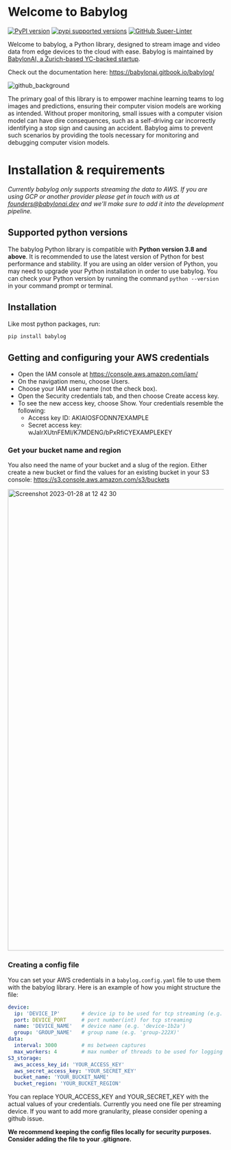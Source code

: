 # Welcome to Babylog

[![PyPI version](https://badge.fury.io/py/babylog.svg)](https://badge.fury.io/py/babylog)
[![pypi supported versions](https://img.shields.io/pypi/pyversions/babylog.svg)](https://pypi.python.org/pypi/babylog)
[![GitHub Super-Linter](https://github.com/thebabylonai/babylog/workflows/Lint%20Code%20Base/badge.svg)](https://github.com/marketplace/actions/super-linter)

Welcome to babylog, a Python library, designed to stream image and video data from edge devices to the cloud with ease. Babylog is maintained by [BabylonAI, a Zurich-based YC-backed startup](https://babylonai.dev).

Check out the documentation here: https://babylonai.gitbook.io/babylog/

![github_background](https://user-images.githubusercontent.com/16129326/215295136-a10e6cf7-916a-47a3-a40e-6565a10d4a06.png)

The primary goal of this library is to empower machine learning teams to log images and predictions, ensuring their computer vision models are working as intended. Without proper monitoring, small issues with a computer vision model can have dire consequences, such as a self-driving car incorrectly identifying a stop sign and causing an accident. Babylog aims to prevent such scenarios by providing the tools necessary for monitoring and debugging computer vision models.

# Installation & requirements
_Currently babylog only supports streaming the data to AWS. If you are using GCP or another provider please get in touch with us at founders@babylonai.dev and we'll make sure to add it into the development pipeline._

## Supported python versions
The babylog Python library is compatible with **Python version 3.8 and above**. It is recommended to use the latest version of Python for best performance and stability. If you are using an older version of Python, you may need to upgrade your Python installation in order to use babylog. You can check your Python version by running the command `python --version` in your command prompt or terminal.

## Installation
Like most python packages, run: 

```bash
pip install babylog
```

## Getting and configuring your AWS credentials
- Open the IAM console at https://console.aws.amazon.com/iam/
- On the navigation menu, choose Users.
- Choose your IAM user name (not the check box).
- Open the Security credentials tab, and then choose Create access key.
- To see the new access key, choose Show. Your credentials resemble the following:
  - Access key ID: AKIAIOSFODNN7EXAMPLE
  - Secret access key: wJalrXUtnFEMI/K7MDENG/bPxRfiCYEXAMPLEKEY

### Get your bucket name and region
You also need the name of your bucket and a slug of the region. Either create a new bucket or find the values for an existing bucket in your S3 console: https://s3.console.aws.amazon.com/s3/buckets

<img width="1076" alt="Screenshot 2023-01-28 at 12 42 30" src="https://user-images.githubusercontent.com/16129326/215273827-d2260884-4570-4ca2-b46e-9b2c1ca21583.png">

### Creating a config file
You can set your AWS credentials in a `babylog.config.yaml` file to use them with the babylog library. Here is an example of how you might structure the file:

```yaml
device:
  ip: 'DEVICE_IP'       # device ip to be used for tcp streaming (e.g. '127.0.0.1')
  port: DEVICE_PORT     # port number(int) for tcp streaming
  name: 'DEVICE_NAME'   # device name (e.g. 'device-1b2a')
  group: 'GROUP_NAME'   # group name (e.g. 'group-222X)'
data:
  interval: 3000        # ms between captures
  max_workers: 4        # max number of threads to be used for logging
S3_storage:
  aws_access_key_id: 'YOUR_ACCESS_KEY'
  aws_secret_access_key: 'YOUR_SECRET_KEY'
  bucket_name: 'YOUR_BUCKET_NAME'
  bucket_region: 'YOUR_BUCKET_REGION'
```

You can replace YOUR_ACCESS_KEY and YOUR_SECRET_KEY with the actual values of your credentials. Currently you need one file per streaming device. If you want to add more granularity, please consider opening a github issue.

**We recommend keeping the config files locally for security purposes. Consider adding the file to your .gitignore.**
